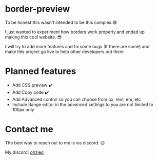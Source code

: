 # border-preview

To be honest this wasn't intended to be this complex.😅

I just wanted to experiment how borders work properly and ended up making this cool website. 😎

I will try to add more features and fix some bugs (If there are some) and make this project go live to help other developers out there

# Planned features
- Add CSS preview ✔️
- Add Copy code ✔️
- Add Advanced control so you can choose from px, rem, em, etc  
- Include Range editor in the advanced settings to you are not limited to 100px only

# Contact me
The best way to reach out to me is via discord. 😉

My discord: [ohzied](https://discordapp.com/users/484808856128585750)